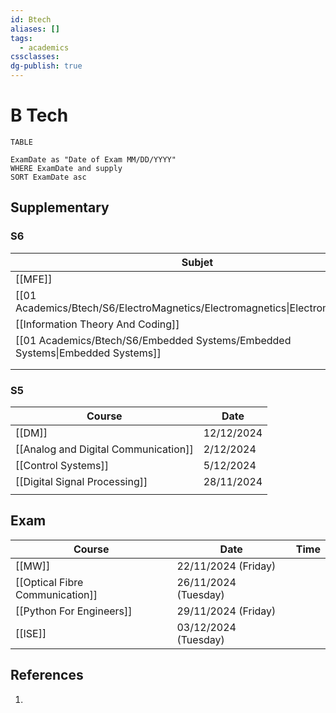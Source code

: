 ```yaml
---
id: Btech
aliases: []
tags:
  - academics
cssclasses: 
dg-publish: true
---
```

# B Tech


```dataview
TABLE 

ExamDate as "Date of Exam MM/DD/YYYY"
WHERE ExamDate and supply
SORT ExamDate asc
```

## Supplementary

### S6

| Subjet                                                                        | Date              |     |
| ----------------------------------------------------------------------------- | ----------------- | --- |
| [[MFE]]                                                                       | [[4/01/2025]]<br> |     |
| [[01 Academics/Btech/S6/ElectroMagnetics/Electromagnetics\|Electromagnetics]] | [[17/12/2024]]    |     |
| [[Information Theory And Coding]]                                             | [[31/12/2024]]    |     |
| [[01 Academics/Btech/S6/Embedded Systems/Embedded Systems\|Embedded Systems]] | [[02/01/2025]]    |     |
|                                                                               |                   |     |
|                                                                               |                   |     |
### S5

| Course                               | Date       |
| ------------------------------------ | ---------- |
| [[DM]]                               | 12/12/2024 |
| [[Analog and Digital Communication]] | 2/12/2024  |
| [[Control Systems]]                  | 5/12/2024  |
| [[Digital Signal Processing]]        | 28/11/2024 |
|                                      |            |

## Exam

| Course                          | Date                 | Time |
| ------------------------------- | -------------------- | ---- |
| [[MW]]                          | 22/11/2024 (Friday)  |      |
| [[Optical Fibre Communication]] | 26/11/2024 (Tuesday) |      |
| [[Python For Engineers]]        | 29/11/2024 (Friday)  |      |
| [[ISE]]                      | 03/12/2024 (Tuesday) |      |

## References

1.
